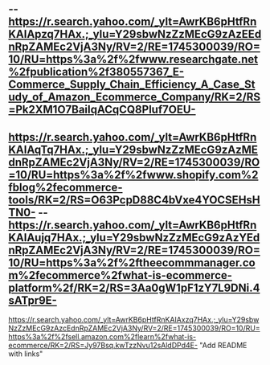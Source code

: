 --https://r.search.yahoo.com/_ylt=AwrKB6pHtfRnKAIApzq7HAx.;_ylu=Y29sbwNzZzMEcG9zAzEEdnRpZAMEc2VjA3Ny/RV=2/RE=1745300039/RO=10/RU=https%3a%2f%2fwww.researchgate.net%2fpublication%2f380557367_E-Commerce_Supply_Chain_Efficiency_A_Case_Study_of_Amazon_Ecommerce_Company/RK=2/RS=Pk2XM1O7BaiIqACqCQ8Pluf7OEU-
--
https://r.search.yahoo.com/_ylt=AwrKB6pHtfRnKAIAqTq7HAx.;_ylu=Y29sbwNzZzMEcG9zAzMEdnRpZAMEc2VjA3Ny/RV=2/RE=1745300039/RO=10/RU=https%3a%2f%2fwww.shopify.com%2fblog%2fecommerce-tools/RK=2/RS=O63PcpD88C4bVxe4YOCSEHsHTN0- 
--https://r.search.yahoo.com/_ylt=AwrKB6pHtfRnKAIAujq7HAx.;_ylu=Y29sbwNzZzMEcG9zAzYEdnRpZAMEc2VjA3Ny/RV=2/RE=1745300039/RO=10/RU=https%3a%2f%2ftheecommmanager.com%2fecommerce%2fwhat-is-ecommerce-platform%2f/RK=2/RS=3Aa0gW1pF1zY7L9DNi.4sATpr9E- 
--
https://r.search.yahoo.com/_ylt=AwrKB6pHtfRnKAIAxzq7HAx.;_ylu=Y29sbwNzZzMEcG9zAzcEdnRpZAMEc2VjA3Ny/RV=2/RE=1745300039/RO=10/RU=https%3a%2f%2fsell.amazon.com%2flearn%2fwhat-is-ecommerce/RK=2/RS=Jy97Bsq.kwTzzNvu12sAldDPd4E-
  "Add README with links"
 
